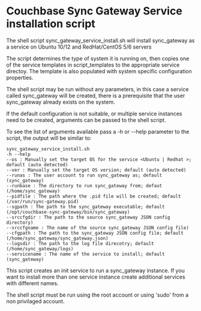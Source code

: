 # Couchbase Sync Gateway Service installation script

The shell script sync_gateway_service_install.sh will install sync_gateway as a service on Ubuntu 10/12 and RedHat/CentOS 5/6 servers

The script determines the type of system it is running on, then copies one of the service templates in script_templates
to the appropriate service directoy. The template is also populated with system specific configuration properties.

The shell script may be run without any parameters, in this case a service called sync_gateway will be created, there is a prerequisite that
the user sync_gateway already exists on the system.

If the default configuration is not suitable, or multiple service instances need to be created, arguments can be passed to the shell script.

To see the list of arguments available pass a -h or --help parameter to the script, the output will be similar to:

```
sync_gateway_service_install.sh
-h --help
--os : Manually set the target OS for the service <Ubuntu | Redhat >; default (auto detected)
--ver : Manually set the target OS version; default (auto detected)
--runas : The user account to run sync_gateway as; default (sync_gateway)
--runbase : The directory to run sync_gateway from; defaut (/home/sync_gateway)
--pidfile : The path where the .pid file will be created; default (/var/run/sync-gateway.pid)
--sgpath : The path to the sync_gateway executable; default (/opt/couchbase-sync-gateway/bin/sync_gateway)
--srccfgdir : The path to the source sync_gateway JSON config directory)
--srccfgname : The name of the source sync_gateway JSON config file)
--cfgpath : The path to the sync_gateway JSON config file; default (/home/sync_gateway/sync_gateway.json)
--logsdir : The path to the log file direcotry; default (/home/sync_gateway/logs)
--servicename : The name of the service to install; default (sync_gateway)
```

This script creates an init service to run a sync_gateway instance.
If you want to install more than one service instance
create additional services with different names.


The shell script must be run using the root account or using 'sudo' from a non privilaged account.


